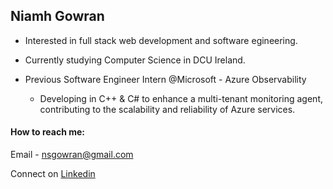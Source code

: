 ## Niamh Gowran

* Interested in full stack web development and software egineering. 

* Currently studying Computer Science in DCU Ireland.

* Previous Software Engineer Intern @Microsoft - Azure Observability
  * Developing in C++ & C# to enhance a multi-tenant monitoring agent, contributing to the scalability and reliability of Azure services.

#### How to reach me: 
Email - nsgowran@gmail.com

Connect on [Linkedin](https://www.linkedin.com/in/niamh-gowran-6b3b24221/)
